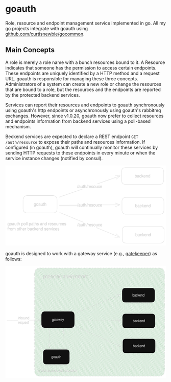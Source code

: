 # goauth

Role, resource and endpoint management service implemented in go. All my go projects integrate with goauth using [github.com/curtisnewbie/gocommon](https://github.com/curtisnewbie/gocommon).

## Main Concepts

A role is merely a role name with a bunch resources bound to it. A Resource indicates that someone has the permission to access certain endpoints. These endpoints are uniquely identified by a HTTP method and a request URL. goauth is responsible for managing these three concepts. Administrators of a system can create a new role or change the resources that are bound to a role, but the resources and the endpoints are reported by the protected backend services.

Services can report their resources and endpoints to goauth synchronously using goauth's http endpoints or asynchronously using goauth's rabbitmq exchanges. However, since v1.0.20, goauth now prefer to collect resources and endpoints information from backend services using a poll-based mechanism.

Beckend services are expected to declare a REST endpoint `GET /auth/resource` to expose their paths and resources information. If configured (in goauth), goauth will continually monitor these services by sending HTTP requests to these endpoints in every minute or when the service instance changes (notified by consul).

<img src="./doc/goauth_polling_mechanism.png" height="250px"></img>

goauth is designed to work with a gateway service (e.g., [gatekeeper](https://github.com/curtisnewbie/gatekeeper)) as follows:

<img src="./doc/goauth_gateway.png" height="350px"></img>

